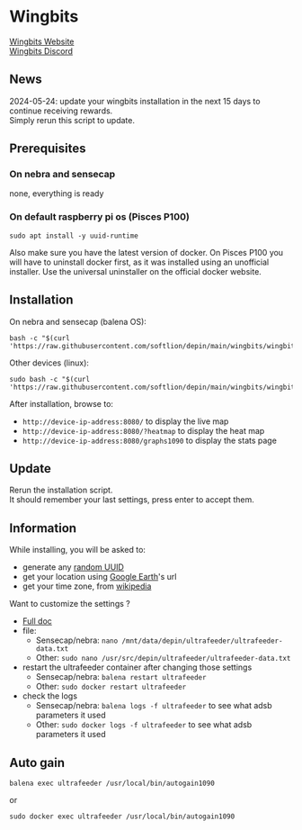 # Wingbits

[Wingbits Website](https://wingbits.com/)  
[Wingbits Discord](https://discord.com/invite/ZmpRW73qRH)  

## News

2024-05-24: update your wingbits installation in the next 15 days to continue receiving rewards.  
            Simply rerun this script to update.

## Prerequisites

### On nebra and sensecap

none, everything is ready

### On default raspberry pi os (Pisces P100)
```shell
sudo apt install -y uuid-runtime
```
Also make sure you have the latest version of docker. On Pisces P100 you will have to uninstall docker first, as it was installed using an unofficial installer. Use the universal uninstaller on the official docker website.

## Installation

On nebra and sensecap (balena OS):

```shell
bash -c "$(curl 'https://raw.githubusercontent.com/softlion/depin/main/wingbits/wingbits.sh')"
```

Other devices (linux):
```shell
sudo bash -c "$(curl 'https://raw.githubusercontent.com/softlion/depin/main/wingbits/wingbits.sh')"
```

After installation, browse to:
- `http://device-ip-address:8080/` to display the live map
- `http://device-ip-address:8080/?heatmap` to display the heat map
- `http://device-ip-address:8080/graphs1090` to display the stats page




## Update

Rerun the installation script.  
It should remember your last settings, press enter to accept them.

## Information

While installing, you will be asked to:
- generate any [random UUID](https://www.uuidgenerator.net/)
- get your location using [Google Earth](https://earth.google.com/web/)'s url
- get your time zone, from [wikipedia](https://en.wikipedia.org/wiki/List_of_tz_database_time_zones)

Want to customize the settings ?  
- [Full doc](https://github.com/sdr-enthusiasts/docker-adsb-ultrafeeder)
- file:
  - Sensecap/nebra: `nano /mnt/data/depin/ultrafeeder/ultrafeeder-data.txt`
  - Other: `sudo nano /usr/src/depin/ultrafeeder/ultrafeeder-data.txt`
- restart the ultrafeeder container after changing those settings
  - Sensecap/nebra: `balena restart ultrafeeder`
  - Other: `sudo docker restart ultrafeeder`
- check the logs
  - Sensecap/nebra: `balena logs -f ultrafeeder` to see what adsb parameters it used
  - Other: `sudo docker logs -f ultrafeeder` to see what adsb parameters it used

## Auto gain
```
balena exec ultrafeeder /usr/local/bin/autogain1090
```
or
```
sudo docker exec ultrafeeder /usr/local/bin/autogain1090
```
